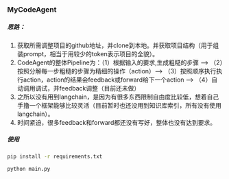 ### MyCodeAgent
##### 思路：
1. 获取所需调整项目的github地址，并clone到本地。并获取项目结构（用于组装prompt，相当于用较少的token表示项目的全貌）。
2. CodeAgent的整体Pipeline为：（1）根据输入的要求,生成粗糙的步骤 ——> （2）按照分解每一步粗糙的步骤为精细的操作（action）——> （3）按照顺序执行执行action，action的结果会feedback或forward给下一个action ——> （4）自动调用调试，并feedback调整（目前还未做）
3. 之所以没有用到langchain，是因为有很多东西限制自由度比较低，想着自己手撸一个框架能够比较灵活（目前暂时也还没用到知识库索引，所有没有使用langchain）。
4. 时间紧迫，很多feedback和forward都还没有写好，整体也没有达到要求。


##### 使用
```bash
pip install -r requirements.txt
```
```bash
python main.py
```
